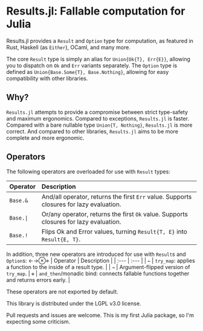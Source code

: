# Results.jl: Fallable computation for Julia

Results.jl provides a `Result` and `Option` type for computation,
as featured in Rust, Haskell (as `Either`), OCaml, and many more.

The core `Result` type is simply an alias for `Union{Ok{T}, Err{E}}`,
allowing you to dispatch on `Ok` and `Err` variants separately.
The `Option` type is defined as `Union{Base.Some{T}, Base.Nothing}`,
allowing for easy compatibility with other libraries.

## Why?

`Results.jl` attempts to provide a compromise between strict type-safety
and maximum ergonomics. Compared to exceptions, `Results.jl` is faster.
Compared with a bare nullable type `Union{T, Nothing}`, `Results.jl` is
more correct. And compared to other libraries, `Results.jl` aims to be
more complete and more ergonomic.

## Operators

The following operators are overloaded for use with `Result` types:

| Operator | Description                                                                              |
| :---     | :---                                                                                     |
| `Base.&` | And/all operator, returns the first `Err` value. Supports closures for lazy evaluation.  |
| `Base.\|` | Or/any operator, returns the first `Ok` value. Supports closures for lazy evaluation.   |
| `Base.!` | Flips Ok and Error values, turning `Result{T, E}` into `Result{E, T}`.                   |

In addition, three new operators are introduced for use with `Result`s and `Option`s:
←→⊗⋄
| Operator | Description                                                                              |
| :---     | :---                                                                                     |
| `←`      | `try_map`: applies a function to the inside of a result type.                            |
| `→`      | Argument-flipped version of `try_map`.
| `⊗`      | `and_then`/monadic bind: connects fallable functions together and returns errors early.  |

These operators are not exported by default.

This library is distributed under the LGPL v3.0 license.

Pull requests and issues are welcome. This is my first Julia package, so I'm expecting some criticism.
